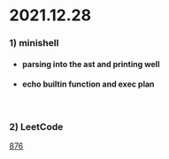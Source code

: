 # 2021.12.28
### 1) minishell
* #### parsing into the ast and printing well
* #### echo builtin function and exec plan

<br/>

### 2) LeetCode
[876](https://leetcode.com/problems/middle-of-the-linked-list/)
